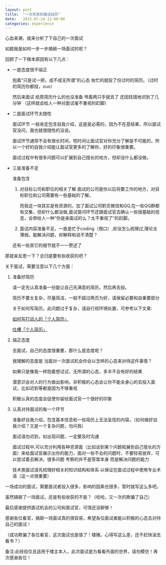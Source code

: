 ```yaml
---
layout: post
title:  "一次失败的面试经历"
date:   2015-07-24 12:00:00
categories: experience
---
```

心血来潮，就来分析了下自己的一次面试

如题我是如何一步一步搞砸一场面试的呢？

回顾了一下根本原因有以下几点： 

* 一是态度很不端正

  抱着“只是试一把，成不成无所谓”的心态 匆忙的就投了份过时的简历。（过时的简历你都投，zuo）
  
  然后来面试 纸质简历什么的也没准备 甩着两只手就去了 还因找错地迟到了几分钟 （这样就会给人一种对面试毫不重视的赶脚）

* 二是面试环节太随性
  
  面试环节 一般肯定包含自我介绍，这是是必需的，因为不在意结果，所以面试官没问，我也就很随性的没说。
  
  面试环节通常不会有很长时间，短时间让面试官对你充分了解是不可能的，所以一个好的自我介绍能让面试官更多的了解你，好的印象很重要。
  
  面试过程中有很多问题可以扩展到自己擅长的地方，但却没什么都没做。 

* 三是准备不足

  准备包含 
 
  1. 对目标公司和职位的相关了解 面试的公司是你以后将要工作的地方，对目标职位和公司需要有一些基础的了解，
 
     而我这一块其实是有资源的，加了面试公司职员微信和QQ,在一些QQ群都有交集，但却什么都没做,面试提问环节还跟面试官去确认一些很基础的信息，会带给人一种“你是来面试的么？太不重视了”的赶脚。
 
  2. 面试内容准备不足，一直是忙于coding（借口）,却没怎么梳理过,理论太薄弱。能解决问题，却解释和说不清楚？
    
  还有一些其它的细节就不一一赘述了

那就来反思一下？总归是要有些收获的吧？
  

关于面试，需要注意以下几个方面：

1. 准备好简历

   请一定先认真准备一份能让自己先满意的简历，然后再去投。
 
   简历不要太复杂，尽量简洁，一般不超过两页为好，请保留必要和自重要部分
 
   关于如何写简历，此问题过于复杂，请自行视环境处置，可参考以下文章:
   
   [如何写打动人的「个人简历」](http://mp.weixin.qq.com/s?__biz=MzA5NDY0ODkxNA==&mid=200168752&idx=1&sn=348edc7956f1ac9652aa2523b902bef5&scene=4)
   
   [吐嘈「个人简历」](http://mp.weixin.qq.com/s?__biz=MzA5NDY0ODkxNA==&mid=200168752&idx=1&sn=348edc7956f1ac9652aa2523b902bef5&scene=4)
 
2. 端正态度
 
   去面试，自己的态度很重要，那什么是态度呢？

   我理解的态度是 当面对一次面试机会你会以怎样的心态来对待这件事情？

   如果只是像我一样抱着想试试，无所谓的心态，多半不会有好的结果

   潜意识会对人的行为做出影响，非积极的心态会让你不能全身心的去投入面试，比如迟到等都是因为不够重视

   积极认真的态度会促使你留给面试官一个很好的印象
 
3. 认真对待面试的每一个环节

   准备好自我介绍，包含基本信息和一些简历上无法呈现的内容。（如何做好自我介绍？又是一个复杂问题，勿问我）

   面试请勿迟到，如出现问题，一定要及时沟通

   面试过程中,可以充分利用各种资源面（比如谈到某个问题拓展到自己擅长的方面）来给面试官展示出你的能力，面对一些不会的问题时，不要轻易放弃，可以尝试着去解决，很多问题 考察的并不是答案本身 而是解决问题的能力

   技术类面试请先梳理好相关的知识结构和体系 以保证在面试过程中使用专业术语（这一点很重要）

一场成功的面试，需要面试者投入很多，影响的因素也很多，暂时就写这么多吧。

虽然搞砸了一场面试，还是有些收获的不是？（哈哈，又一次的欺骗了自己）

最后感谢提供面试机会的公司和面试官，可惜还没聊够！

感谢各位看官，搞砸一场面试真的很容易，希望各位面试者能以积极的心态去对待自己的面试！ 

（成功欺骗了各位看官，这次面试也是值了！楼猪，心得写这么差，还不赶快滚去看书？）

备注:此经验仅且适用于楼主本人，此次面试是为看看外面的世界，请勿模仿！再次感谢各位！
 
 